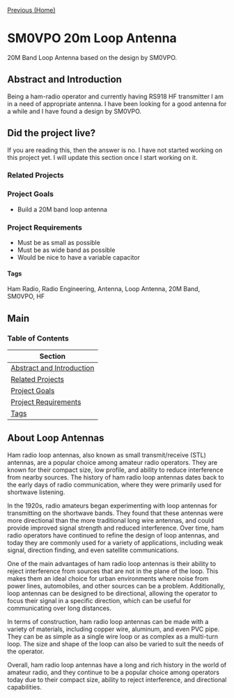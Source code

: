 <!-- Each page should have a link to the previous page and (if applicable)the next page. -->
[Previous (Home)](../../README.md)

<!-- Specify the project name, use Pascal Case with spaces. For example, "2M Ham Radio Amplifier". -->
# SM0VPO 20m Loop Antenna
20M Band Loop Antenna based on the design by SM0VPO.

<!-- Short description of the project and what it is. -->
## Abstract and Introduction
Being a ham-radio operator and currently having RS918 HF transmitter I am in a need of appropriate antenna. I have been looking for a good antenna for a while and I have found a design by SM0VPO. 

<!-- Did the project live section start-->
## Did the project live?
If you are reading this, then the answer is no. I have not started working on this project yet. I will update this section once I start working on it.

<!-- List the projects that could be related to this project. For example, if this project is a 2M Ham Radio Amplifier, then the related projects could be a 70cm Ham Radio Amplifier and a 6M Ham Radio Amplifier. -->
### Related Projects

<!-- List the goals of the project. For example, if this project is a 2M Ham Radio Amplifier, then the goals could be to build a 2M Ham Radio Amplifier that is capable of 100W output. -->
### Project Goals
- Build a 20M band loop antenna

<!-- List the requirements of the project. For example, if this project is a 2M Ham Radio Amplifier, then the requirements could be W6PXL pallet, some coax, etc -->
### Project Requirements
- Must be as small as possible
- Must be as wide band as possible
- Would be nice to have a variable capacitor

<!-- Tags are used to categorize projects. For example, if this project is a 2M Ham Radio Amplifier, then the tags could be "Ham Radio", "Radio Engineering" -->
#### Tags
Ham Radio, Radio Engineering, Antenna, Loop Antenna, 20M Band, SM0VPO, HF

## Main

### Table of Contents
| Section  |
| ---  |
| [Abstract and Introduction](#abstract-and-introduction) | 
| [Related Projects](#related-projects) | 
| [Project Goals](#project-goals) | 
| [Project Requirements](#project-requirements) | 
| [Tags](#tags) | 

## About Loop Antennas
Ham radio loop antennas, also known as small transmit/receive (STL) antennas, are a popular choice among amateur radio operators. They are known for their compact size, low profile, and ability to reduce interference from nearby sources. The history of ham radio loop antennas dates back to the early days of radio communication, where they were primarily used for shortwave listening.

In the 1920s, radio amateurs began experimenting with loop antennas for transmitting on the shortwave bands. They found that these antennas were more directional than the more traditional long wire antennas, and could provide improved signal strength and reduced interference. Over time, ham radio operators have continued to refine the design of loop antennas, and today they are commonly used for a variety of applications, including weak signal, direction finding, and even satellite communications.

One of the main advantages of ham radio loop antennas is their ability to reject interference from sources that are not in the plane of the loop. This makes them an ideal choice for urban environments where noise from power lines, automobiles, and other sources can be a problem. Additionally, loop antennas can be designed to be directional, allowing the operator to focus their signal in a specific direction, which can be useful for communicating over long distances.

In terms of construction, ham radio loop antennas can be made with a variety of materials, including copper wire, aluminum, and even PVC pipe. They can be as simple as a single wire loop or as complex as a multi-turn loop. The size and shape of the loop can also be varied to suit the needs of the operator.

Overall, ham radio loop antennas have a long and rich history in the world of amateur radio, and they continue to be a popular choice among operators today due to their compact size, ability to reject interference, and directional capabilities.